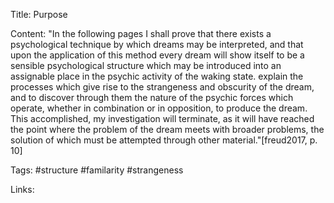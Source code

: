 Title: Purpose

Content: "In the following pages I shall prove that there exists a psychological technique by which dreams may be interpreted, and that upon the application of this method every dream will show itself to be a sensible psychological structure which may be introduced into an assignable place in the psychic activity of the waking state. explain the processes which give rise to the strangeness and obscurity of the dream, and to discover through them the nature of the psychic forces which operate, whether in combination or in opposition, to produce the dream. This accomplished, my investigation will terminate, as it will have reached the point where the problem of the dream meets with broader problems, the solution of which must be attempted through other material."[freud2017, p. 10]

Tags:
#structure
#familarity
#strangeness

Links:
